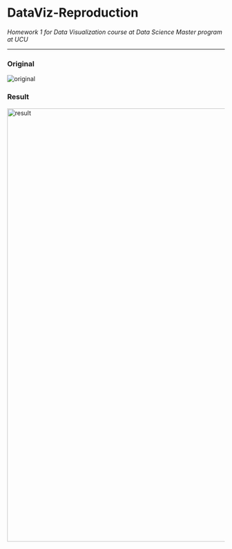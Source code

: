 # DataViz-Reproduction
*Homework 1 for Data Visualization course at Data Science Master program at UCU*

------------------------------------------------------------------------------------------------------

### Original 

![original](https://user-images.githubusercontent.com/22610398/69719430-2886d100-1119-11ea-8a3e-30a4f6059d83.png)

### Result

<img width="1000" alt="result" src="https://user-images.githubusercontent.com/22610398/69719448-30df0c00-1119-11ea-9a0c-9e4796797373.png">
